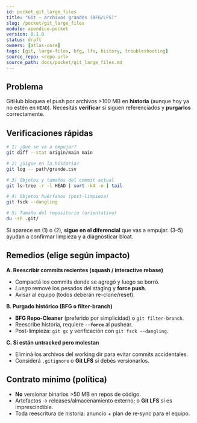 ```yaml
---
id: pocket_git_large_files
title: "Git — archivos grandes (BFG/LFS)"
slug: /pocket/git_large_files
module: apendice-pocket
version: 0.1.0
status: draft
owners: [atlas-core]
tags: [git, large-files, bfg, lfs, history, troubleshooting]
source_repo: <repo-url>
source_path: docs/pocket/git_large_files.md
---
```


## Problema
GitHub bloquea el push por archivos >100 MB en **historia** (aunque hoy ya no estén en `HEAD`). Necesitás **verificar** si siguen referenciados y **purgarlos** correctamente. <!-- removed contentReference -->

## Verificaciones rápidas
~~~bash
# 1) ¿Qué se va a empujar?
git diff --stat origin/main main

# 2) ¿Sigue en la historia?
git log -- path/grande.csv

# 3) Objetos y tamaños del commit actual
git ls-tree -r -l HEAD | sort -k4 -n | tail

# 4) Objetos huérfanos (post-limpieza)
git fsck --dangling

# 5) Tamaño del repositorio (orientativo)
du -sh .git/
~~~

Si aparece en (1) o (2), **sigue en el diferencial** que vas a empujar. (3–5) ayudan a confirmar limpieza y a diagnosticar bloat.&#x20;

## Remedios (elige según impacto)

**A. Reescribir commits recientes (squash / interactive rebase)**

* Compactá los commits donde se agregó y luego se borró.
* *Luego* remové los pesados del staging y **force push**.
* Avisar al equipo (todos deberán re-clone/reset).&#x20;

**B. Purgado histórico (BFG o filter-branch)**

* **BFG Repo-Cleaner** (preferido por simplicidad) o `git filter-branch`.
* Reescribe historia, requiere **`--force`** al pushear.
* Post-limpieza: `git gc` y verificación con `git fsck --dangling`.&#x20;

**C. Si están untracked pero molestan**

* Eliminá los archivos del working dir para evitar commits accidentales.
* Considerá `.gitignore` o **Git LFS** si debés versionarlos.&#x20;

## Contrato mínimo (política)

* **No** versionar binarios >50 MB en repos de código.
* Artefactos → releases/almacenamiento externo; o **Git LFS** si es imprescindible.
* Toda reescritura de historia: anuncio + plan de re‐sync para el equipo.&#x20;

